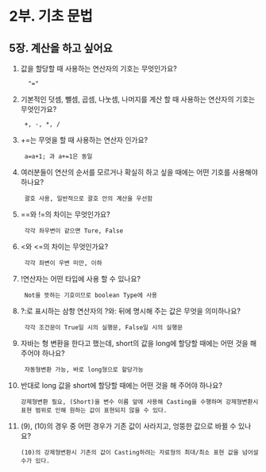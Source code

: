 # 2부. 기초 문법

##    5장. 계산을 하고 싶어요

1. 값을 할당할 때 사용하는 연산자의 기호는 무엇인가요?

         "="

2. 기본적인 덧셈, 뺄셈, 곱셈, 나눗셈, 나머지를 계산 할 때 사용하는 연산자의 기호는 무엇인가요?

        +, -, *, /

3. +=는 무엇을 할 때 사용하는 연산자 인가요?

        a=a+1; 과 a+=1은 동일

4. 여러분들이 연산의 순서를 모르거나 확실히 하고 싶을 때에는 어떤 기호를 사용해야 하나요?

        괄호 사용, 일반적으로 괄호 안의 계산을 우선함

5. ==와 !=의 차이는 무엇인가요?

        각각 좌우변이 같으면 Ture, False

6. <와 <=의 차이는 무엇인가요?

        각각 좌변이 우변 미만, 이하

7. !연산자는 어떤 타입에 사용 할 수 있나요?

        Not을 뜻하는 기호이므로 boolean Type에 사용

8. ?:로 표시하는 삼항 연산자의 ?와: 뒤에 명시해 주는 값은 무엇을 의미하나요?

        각각 조건문이 True일 시의 실행문, False일 시의 실행문

9. 자바는 형 변환을 한다고 했는데, short의 값을 long에 할당할 때에는 어떤 것을 해 주어야 하나요?

        자동형변환 가능, 바로 long형으로 할당가능

10. 반대로 long 값을 short에 할당할 때에는 어떤 것을 해 주어야 하나요?

        강제형변환 필요, (Short)을 변수 이름 앞에 사용해 Casting을 수행하며 강제형변환시 표현 범위로 인해 원하는 값이 표현되지 않을 수 있다.

11. (9), (10)의 경우 중 어떤 경우가 기존 값이 사라지고, 엉뚱한 값으로 바뀔 수 있나요?

        (10)의 강제형변환시 기존의 값이 Casting하려는 자료형의 최대/최소 표현 값을 넘어설 수가 있다. 